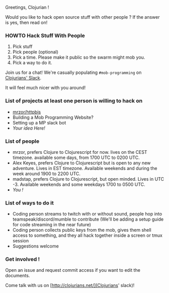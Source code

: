 Greetings, Clojurian !

Would you like to hack open source stuff with other people ?
If the answer is yes, then read on!

### HOWTO Hack Stuff With People
1) Pick stuff
2) Pick people (optional)
3) Pick a time. Please make it public so the swarm might mob you.
4) Pick a way to do it.

Join us for a chat! We're casually populating `#mob-programming` on [Clojurians' Slack](https://clojurians.slack.com).

It will feel much nicer with you around!

### List of projects at least one person is willing to hack on
- [mrzor/httpbis](https://github.com/mrzor/httpbis)
- Building a Mob Programming Website?
- Setting up a MP slack bot
- _Your idea Here!_

### List of people

- mrzor, prefers Clojure to Clojurescript for now. lives on the CEST timezone. available some days, from 1700 UTC to 0200 UTC.
- Alex Keyes, prefers Clojure to Clojurescript but is open to any new adventure.  Lives in EST timezone.  Available weekends and during the week around 1900 to 2200 UTC.
- madstap, prefers Clojure to Clojurescript, but open minded. Lives in UTC -3. Available weekends and some weekdays 1700 to 0500 UTC.
- _You !_

### List of ways to do it

- Coding person streams to twitch with or without sound, people hop into teamspeak/discord/mumble to contribute (We'll be adding a setup guide for code streaming in the near future)
- Coding person collects public keys from the mob, gives them shell access to something, and they all hack together inside a screen or tmux session
- Suggestions welcome

### Get involved !

Open an issue and request commit access if you want to edit the documents.

Come talk with us on [http://clojurians.net/](Clojurians' slack)!
